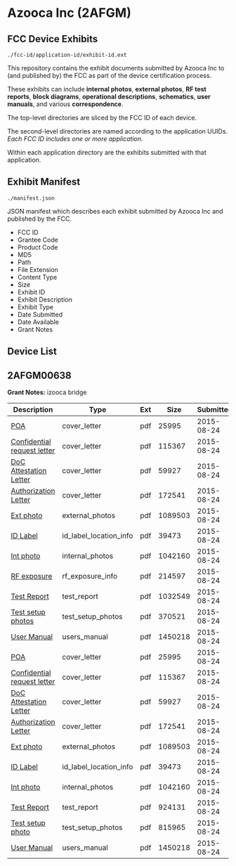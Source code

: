 # Azooca Inc (2AFGM)
## FCC Device Exhibits

```
./fcc-id/application-id/exhibit-id.ext
```

This repository contains the exhibit documents submitted by Azooca Inc to (and published by) the FCC as part of the device certification process.

These exhibits can include **internal photos**, **external photos**, **RF test reports**, **block diagrams**, **operational descriptions**, **schematics**, **user manuals**, and various **correspondence**.

The top-level directories are sliced by the FCC ID of each device.

The second-level directories are named according to the application UUIDs. *Each FCC ID includes one or more application.*

Within each application directory are the exhibits submitted with that application. 

## Exhibit Manifest

```
./manifest.json
```

JSON manifest which describes each exhibit submitted by Azooca Inc and published by the FCC.

- FCC ID
- Grantee Code
- Product Code
- MD5
- Path
- File Extension
- Content Type
- Size
- Exhibit ID
- Exhibit Description
- Exhibit Type
- Date Submitted
- Date Available
- Grant Notes

## Device List
## 2AFGM00638
**Grant Notes:** izooca bridge

| Description | Type | Ext | Size | Submitted | Available |
| ----------- | ---- | --- | ---- | --------- | --------- |
| [POA](2AFGM00638/6596744c27e369ac63d89754abeb2a99/2724433.pdf) | cover_letter | pdf | 25995 | 2015-08-24 | 2015-08-24 |
| [Confidential request letter](2AFGM00638/6596744c27e369ac63d89754abeb2a99/2724434.pdf) | cover_letter | pdf | 115367 | 2015-08-24 | 2015-08-24 |
| [DoC Attestation Letter](2AFGM00638/6596744c27e369ac63d89754abeb2a99/2724435.pdf) | cover_letter | pdf | 59927 | 2015-08-24 | 2015-08-24 |
| [Authorization Letter](2AFGM00638/6596744c27e369ac63d89754abeb2a99/2724436.pdf) | cover_letter | pdf | 172541 | 2015-08-24 | 2015-08-24 |
| [Ext photo](2AFGM00638/6596744c27e369ac63d89754abeb2a99/2724440.pdf) | external_photos | pdf | 1089503 | 2015-08-24 | 2015-10-09 |
| [ID Label](2AFGM00638/6596744c27e369ac63d89754abeb2a99/2724450.pdf) | id_label_location_info | pdf | 39473 | 2015-08-24 | 2015-08-24 |
| [Int photo](2AFGM00638/6596744c27e369ac63d89754abeb2a99/2724441.pdf) | internal_photos | pdf | 1042160 | 2015-08-24 | 2015-10-09 |
| [RF exposure](2AFGM00638/6596744c27e369ac63d89754abeb2a99/2724452.pdf) | rf_exposure_info | pdf | 214597 | 2015-08-24 | 2015-08-24 |
| [Test Report](2AFGM00638/6596744c27e369ac63d89754abeb2a99/2724453.pdf) | test_report | pdf | 1032549 | 2015-08-24 | 2015-08-24 |
| [Test setup photos](2AFGM00638/6596744c27e369ac63d89754abeb2a99/2724458.pdf) | test_setup_photos | pdf | 370521 | 2015-08-24 | 2015-10-09 |
| [User Manual](2AFGM00638/6596744c27e369ac63d89754abeb2a99/2724442.pdf) | users_manual | pdf | 1450218 | 2015-08-24 | 2015-10-09 |
| [POA](2AFGM00638/3f878113699d81f4df26520829a6a179/2724433.pdf) | cover_letter | pdf | 25995 | 2015-08-24 | 2015-08-24 |
| [Confidential request letter](2AFGM00638/3f878113699d81f4df26520829a6a179/2724434.pdf) | cover_letter | pdf | 115367 | 2015-08-24 | 2015-08-24 |
| [DoC Attestation Letter](2AFGM00638/3f878113699d81f4df26520829a6a179/2724435.pdf) | cover_letter | pdf | 59927 | 2015-08-24 | 2015-08-24 |
| [Authorization Letter](2AFGM00638/3f878113699d81f4df26520829a6a179/2724436.pdf) | cover_letter | pdf | 172541 | 2015-08-24 | 2015-08-24 |
| [Ext photo](2AFGM00638/3f878113699d81f4df26520829a6a179/2724440.pdf) | external_photos | pdf | 1089503 | 2015-08-24 | 2015-10-09 |
| [ID Label](2AFGM00638/3f878113699d81f4df26520829a6a179/2724450.pdf) | id_label_location_info | pdf | 39473 | 2015-08-24 | 2015-08-24 |
| [Int photo](2AFGM00638/3f878113699d81f4df26520829a6a179/2724441.pdf) | internal_photos | pdf | 1042160 | 2015-08-24 | 2015-10-09 |
| [Test Report](2AFGM00638/3f878113699d81f4df26520829a6a179/2724439.pdf) | test_report | pdf | 924131 | 2015-08-24 | 2015-08-24 |
| [Test setup photo](2AFGM00638/3f878113699d81f4df26520829a6a179/2724446.pdf) | test_setup_photos | pdf | 815965 | 2015-08-24 | 2015-10-09 |
| [User Manual](2AFGM00638/3f878113699d81f4df26520829a6a179/2724442.pdf) | users_manual | pdf | 1450218 | 2015-08-24 | 2015-10-09 |
